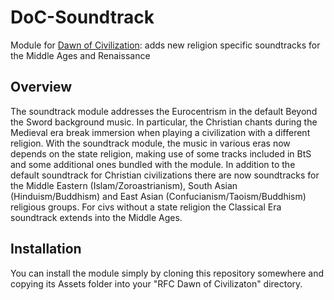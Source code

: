 # DoC-Soundtrack
Module for [Dawn of Civilization](https://github.com/dguenms/Dawn-of-Civilization): adds new religion specific soundtracks for the Middle Ages and Renaissance

## Overview

The soundtrack module addresses the Eurocentrism in the default Beyond the Sword background music. 
In particular, the Christian chants during the Medieval era break immersion when playing a civilization with a different religion. 
With the soundtrack module, the music in various eras now depends on the state religion, making use of some tracks included in BtS and some additional ones bundled with the module. 
In addition to the default soundtrack for Christian civilizations there are now soundtracks for the Middle Eastern (Islam/Zoroastrianism), South Asian (Hinduism/Buddhism) and East Asian (Confucianism/Taoism/Buddhism) religious groups. 
For civs without a state religion the Classical Era soundtrack extends into the Middle Ages.

## Installation

You can install the module simply by cloning this repository somewhere and copying its Assets folder into your "RFC Dawn of Civilizaton" directory.
